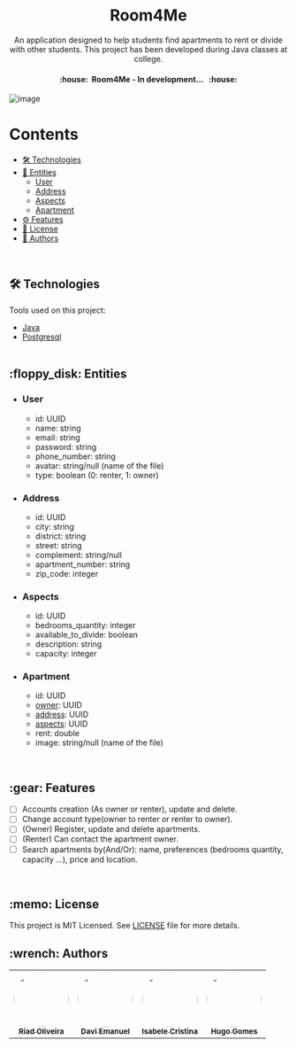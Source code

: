 <h1 align="center">Room4Me</h1>

<p align="center">
  An application designed to help students find apartments to rent or divide with other students. This project has been developed during Java classes at college.
</p>

<h4 align="center">
	:house:&nbsp; Room4Me - In development... &nbsp; :house: </br>
</h4>

![image](https://img.shields.io/github/license/RiadOliveira/Room4Me)

Contents
=================
<!--ts-->
   * [🛠 Technologies](#technologies)
   * [:floppy_disk: Entities](#entities)
      * [User](#entity-user)
      * [Address](#entity-address)
      * [Aspects](#entity-aspects)
      * [Apartment](#entity-apartment)
   * [:gear: Features](#features)
   * [:memo: License](#license)
   * [:wrench: Authors](#authors)
<!--te-->
</br>

<h2 id="technologies">🛠 Technologies</h2>
Tools used on this project:

- [Java](https://www.java.com/)
- [Postgresql](https://www.postgresql.org/) </br></br>

<h2 id="entities">:floppy_disk: Entities</h2>

- <h3 id="entity-user">User</h3>

  - id: UUID
  - name: string
  - email: string
  - password: string
  - phone_number: string
  - avatar: string/null (name of the file)
  - type: boolean (0: renter, 1: owner)

- <h3 id="entity-address">Address</h3>

  - id: UUID
  - city: string
  - district: string
  - street: string
  - complement: string/null
  - apartment_number: string
  - zip_code: integer

- <h3 id="entity-aspects">Aspects</h3>

  - id: UUID
  - bedrooms_quantity: integer
  - available_to_divide: boolean
  - description: string
  - capacity: integer

- <h3 id="entity-apartment">Apartment</h3>

  - id: UUID
  - <a href="#entity-user">owner</a>: UUID
  - <a href="#entity-address">address</a>: UUID
  - <a href="#entity-aspects">aspects</a>: UUID
  - rent: double
  - image: string/null (name of the file)

</br>

<h2 id="features">:gear: Features</h2>

- [ ] Accounts creation (As owner or renter), update and delete.
- [ ] Change account type(owner to renter or renter to owner).
- [ ] (Owner) Register, update and delete apartments.
- [ ] (Renter) Can contact the apartment owner. 
- [ ] Search apartments by(And/Or): name, preferences (bedrooms quantity, capacity ...), price and location.

</br>

<h2 id="license">:memo: License</h2>
This project is MIT Licensed. See <a href="https://github.com/RiadOliveira/Room4Me/blob/main/LICENSE">LICENSE</a> file for more details.

</br>

<h2 id="authors">:wrench: Authors</h2>

<table>
  <tr>
    <td align="center">
      <a href="https://github.com/RiadOliveira">
        <img style="border-radius: 50%;" src="https://avatars.githubusercontent.com/u/69125013?v=4" width="100px;" alt=""/>
        <br /><sub><b>Ríad Oliveira</b></sub>
      </a>
    </td>
    <td align="center">
      <a href="https://github.com/DaviEmanuelll">
        <img style="border-radius: 50%;" src="https://avatars.githubusercontent.com/u/88398990?v=4" width="100px;" alt=""/>
        <br /><sub><b>Davi Emanuel</b></sub>
      </a>
    </td>
    <td align="center">
      <a href="https://github.com/isabeleLima">
        <img style="border-radius: 50%;" src="https://avatars.githubusercontent.com/u/58983203?v=4" width="100px;" alt=""/>
        <br /><sub><b>Isabele Cristina</b></sub>
      </a>
    </td>
    <td align="center">
      <a href="https://github.com/HugoGomes35">
        <img style="border-radius: 50%;" src="https://avatars.githubusercontent.com/u/88948975?v=4" width="100px;" alt=""/>
        <br /><sub><b>Hugo Gomes</b></sub>
      </a>
    </td>
  </tr>
</table>
